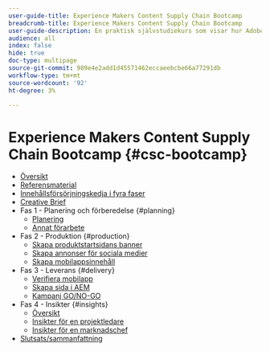 ```yaml
---
user-guide-title: Experience Makers Content Supply Chain Bootcamp
breadcrumb-title: Experience Makers Content Supply Chain Bootcamp
user-guide-description: En praktisk självstudiekurs som visar hur Adobe kan hjälpa er att optimera innehållsleveranskedjan.
audience: all
index: false
hide: true
doc-type: multipage
source-git-commit: 989e4e2add1d45571462eccaeebcbe66a77291db
workflow-type: tm+mt
source-wordcount: '92'
ht-degree: 3%

---
```



# Experience Makers Content Supply Chain Bootcamp {#csc-bootcamp}

+ [Översikt](/help/csc-bootcamp/overview.md)
+ [Referensmaterial](/help/csc-bootcamp/reference-material.md)
+ [Innehållsförsörjningskedja i fyra faser](/help/csc-bootcamp/csc-in-4-phases.md)
+ [Creative Brief](/help/csc-bootcamp/creative-brief.md)
+ Fas 1 - Planering och förberedelse {#planning}
   + [Planering](/help/csc-bootcamp/phases/planning/planning.md)
   + [Annat förarbete](/help/csc-bootcamp/phases/planning/prework.md)
+ Fas 2 - Produktion {#production}
   + [Skapa produktstartsidans banner](/help/csc-bootcamp/phases/production/banner.md)
   + [Skapa annonser för sociala medier](/help/csc-bootcamp/phases/production/social.md)
   + [Skapa mobilappsinnehåll](/help/csc-bootcamp/phases/production/app.md)
+ Fas 3 - Leverans {#delivery}
   + [Verifiera mobilapp](/help/csc-bootcamp/phases/delivery/app.md)
   + [Skapa sida i AEM](/help/csc-bootcamp/phases/delivery/page-in-aem.md)
   + [Kampanj GO/NO-GO](/help/csc-bootcamp/phases/delivery/go-nogo.md)
+ Fas 4 - Insikter {#insights}
   + [Översikt](/help/csc-bootcamp/phases/insights/overview.md)
   + [Insikter för en projektledare](/help/csc-bootcamp/phases/insights/project-manager.md)
   + [Insikter för en marknadschef](/help/csc-bootcamp/phases/insights/marketing-manager.md)
+ [Slutsats/sammanfattning](/help/csc-bootcamp/conclusion.md)
